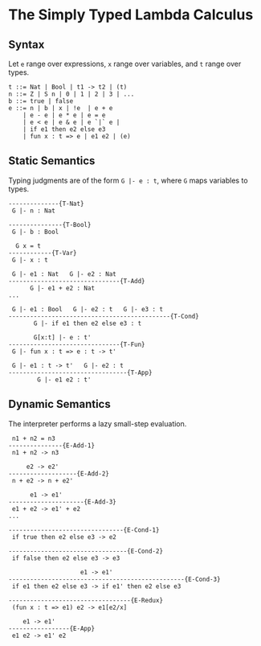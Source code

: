 # The Simply Typed Lambda Calculus

## Syntax

Let `e` range over expressions, `x` range over variables, and `t` range over types.

```
t ::= Nat | Bool | t1 -> t2 | (t)
n ::= Z | S n | 0 | 1 | 2 | 3 | ...
b ::= true | false
e ::= n | b | x | !e  | e + e
    | e - e | e * e | e = e
    | e < e | e & e | e `|` e |
    | if e1 then e2 else e3
    | fun x : t => e | e1 e2 | (e)
```

## Static Semantics

Typing judgments are of the form `G |- e : t`, where `G` maps variables to types.

```
--------------{T-Nat}
 G |- n : Nat

---------------{T-Bool}
 G |- b : Bool

  G x = t
------------{T-Var}
 G |- x : t

 G |- e1 : Nat   G |- e2 : Nat
-------------------------------{T-Add}
      G |- e1 + e2 : Nat
...

 G |- e1 : Bool   G |- e2 : t   G |- e3 : t  
---------------------------------------------{T-Cond}
       G |- if e1 then e2 else e3 : t

       G[x:t] |- e : t'
-------------------------------{T-Fun}
 G |- fun x : t => e : t -> t'

 G |- e1 : t -> t'   G |- e2 : t
---------------------------------{T-App}
        G |- e1 e2 : t'
```

## Dynamic Semantics

The interpreter performs a lazy small-step evaluation.

```
 n1 + n2 = n3
---------------{E-Add-1}
 n1 + n2 -> n3

     e2 -> e2'
-------------------{E-Add-2}
 n + e2 -> n + e2'

      e1 -> e1'
---------------------{E-Add-3}
 e1 + e2 -> e1' + e2
...

--------------------------------{E-Cond-1}
 if true then e2 else e3 -> e2

---------------------------------{E-Cond-2}
 if false then e2 else e3 -> e3

                    e1 -> e1'
-------------------------------------------------{E-Cond-3}
 if e1 then e2 else e3 -> if e1' then e2 else e3

----------------------------------{E-Redux}
 (fun x : t => e1) e2 -> e1[e2/x]

    e1 -> e1'
-----------------{E-App}
 e1 e2 -> e1' e2
```
